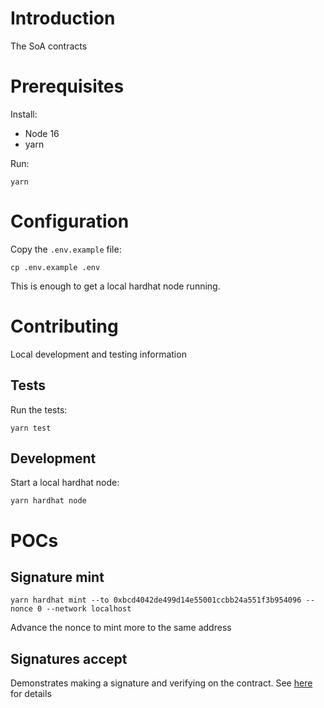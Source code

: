# Introduction

The SoA contracts

# Prerequisites

Install:

- Node 16
- yarn

Run:

```
yarn
```

# Configuration

Copy the `.env.example` file:

```
cp .env.example .env
```

This is enough to get a local hardhat node running.

# Contributing

Local development and testing information

## Tests

Run the tests:

```
yarn test
```

## Development

Start a local hardhat node:

```
yarn hardhat node
```

# POCs

## Signature mint

```
yarn hardhat mint --to 0xbcd4042de499d14e55001ccbb24a551f3b954096 --nonce 0 --network localhost
```

Advance the nonce to mint more to the same address

## Signatures accept

Demonstrates making a signature and verifying on the contract. See [here](test/test-signature.ts) for details
